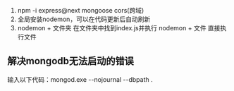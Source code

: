 1. npm -i express@next mongoose cors(跨域)
2. 全局安装nodemon，可以在代码更新后自动刷新
3. nodemon + 文件夹
    在文件夹中找到index.js并执行
   nodemon + 文件
    直接执行文件

## 解决mongodb无法启动的错误
输入以下代码：mongod.exe --nojournal --dbpath .